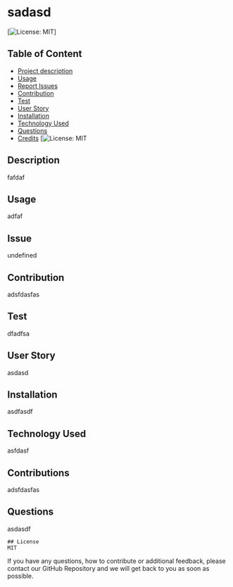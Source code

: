 
  # sadasd
  [![License: MIT](https://img.shields.io/badge/License-MIT-yellow.svg)]
  ## Table of Content
  * [Project description](#description)
  * [Usage](#usage)
  * [Report Issues](#issue)
  * [Contribution](#contribution)
  * [Test](#test)
  * [User Story](#userStory)
  * [Installation](#installation)
  * [Technology Used](#technologiesUsed)
  * [Questions](#questions)
  * [Credits](#credits)
  [![License: MIT](https://opensource.org/licenses/MIT)

  ## Description 
  fafdaf

  ## Usage
  adfaf

  ## Issue
  undefined

  ## Contribution
  adsfdasfas

  ## Test
  dfadfsa

  ## User Story
  asdasd

  ## Installation
  asdfasdf

  ## Technology Used
  asfdasf

  ## Contributions
  adsfdasfas

  ## Questions
  asdasdf

    ## License
    MIT

  If you have any questions, how to contribute or additional feedback, please contact our GitHub Repository and we will get back to you as soon as possible.

